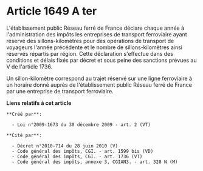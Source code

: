 # Article 1649 A ter

L'établissement public Réseau ferré de France déclare chaque année à l'administration des impôts les entreprises de transport
ferroviaire ayant réservé des sillons-kilomètres pour des opérations de transport de voyageurs l'année précédente et le
nombre de sillons-kilomètres ainsi réservés répartis par région. Cette déclaration s'effectue dans des conditions et délais
fixés par décret et sous peine des sanctions prévues au V de l'article 1736. 

Un sillon-kilomètre correspond au trajet réservé sur une ligne ferroviaire à un horaire donné auprès de l'établissement
public Réseau ferré de France par une entreprise de transport ferroviaire.

**Liens relatifs à cet article**

	**Créé par**:

	  - Loi n°2009-1673 du 30 décembre 2009 - art. 2 (VT)

	**Cité par**:

	  - Décret n°2010-714 du 28 juin 2010 (V)
	  - Code général des impôts, CGI. - art. 1599 bis (VD)
	  - Code général des impôts, CGI. - art. 1736 (VT)
	  - Code général des impôts, annexe 3, CGIAN3. - art. 328 N (M)
